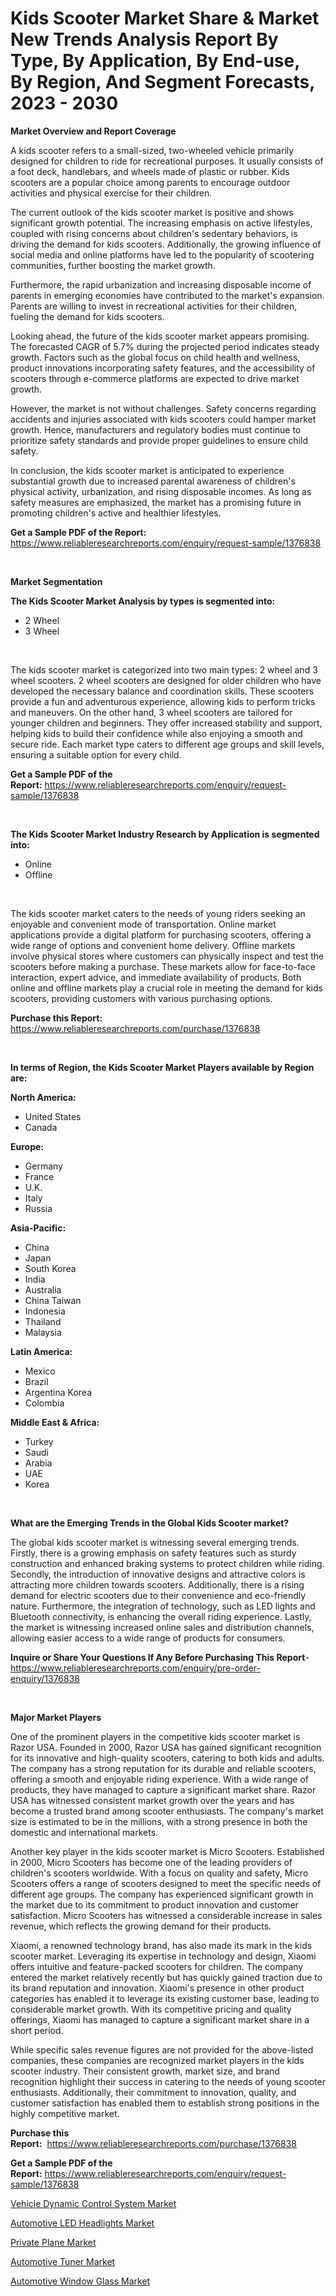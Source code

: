 <p><h1>Kids Scooter Market Share & Market New Trends Analysis Report By Type, By Application, By End-use, By Region, And Segment Forecasts, 2023 - 2030</h1></p><p><strong>Market Overview and Report Coverage</strong></p>
<p><p>A kids scooter refers to a small-sized, two-wheeled vehicle primarily designed for children to ride for recreational purposes. It usually consists of a foot deck, handlebars, and wheels made of plastic or rubber. Kids scooters are a popular choice among parents to encourage outdoor activities and physical exercise for their children.</p><p>The current outlook of the kids scooter market is positive and shows significant growth potential. The increasing emphasis on active lifestyles, coupled with rising concerns about children's sedentary behaviors, is driving the demand for kids scooters. Additionally, the growing influence of social media and online platforms have led to the popularity of scootering communities, further boosting the market growth.</p><p>Furthermore, the rapid urbanization and increasing disposable income of parents in emerging economies have contributed to the market's expansion. Parents are willing to invest in recreational activities for their children, fueling the demand for kids scooters.</p><p>Looking ahead, the future of the kids scooter market appears promising. The forecasted CAGR of 5.7% during the projected period indicates steady growth. Factors such as the global focus on child health and wellness, product innovations incorporating safety features, and the accessibility of scooters through e-commerce platforms are expected to drive market growth.</p><p>However, the market is not without challenges. Safety concerns regarding accidents and injuries associated with kids scooters could hamper market growth. Hence, manufacturers and regulatory bodies must continue to prioritize safety standards and provide proper guidelines to ensure child safety.</p><p>In conclusion, the kids scooter market is anticipated to experience substantial growth due to increased parental awareness of children's physical activity, urbanization, and rising disposable incomes. As long as safety measures are emphasized, the market has a promising future in promoting children's active and healthier lifestyles.</p></p>
<p><strong>Get a Sample PDF of the Report:</strong> <a href="https://www.reliableresearchreports.com/enquiry/request-sample/1376838">https://www.reliableresearchreports.com/enquiry/request-sample/1376838</a></p>
<p>&nbsp;</p>
<p><strong>Market Segmentation</strong></p>
<p><strong>The Kids Scooter Market Analysis by types is segmented into:</strong></p>
<p><ul><li>2 Wheel</li><li>3 Wheel</li></ul></p>
<p>&nbsp;</p>
<p><p>The kids scooter market is categorized into two main types: 2 wheel and 3 wheel scooters. 2 wheel scooters are designed for older children who have developed the necessary balance and coordination skills. These scooters provide a fun and adventurous experience, allowing kids to perform tricks and maneuvers. On the other hand, 3 wheel scooters are tailored for younger children and beginners. They offer increased stability and support, helping kids to build their confidence while also enjoying a smooth and secure ride. Each market type caters to different age groups and skill levels, ensuring a suitable option for every child.</p></p>
<p><strong>Get a Sample PDF of the Report:</strong>&nbsp;<a href="https://www.reliableresearchreports.com/enquiry/request-sample/1376838">https://www.reliableresearchreports.com/enquiry/request-sample/1376838</a></p>
<p>&nbsp;</p>
<p><strong>The Kids Scooter Market Industry Research by Application is segmented into:</strong></p>
<p><ul><li>Online</li><li>Offline</li></ul></p>
<p>&nbsp;</p>
<p><p>The kids scooter market caters to the needs of young riders seeking an enjoyable and convenient mode of transportation. Online market applications provide a digital platform for purchasing scooters, offering a wide range of options and convenient home delivery. Offline markets involve physical stores where customers can physically inspect and test the scooters before making a purchase. These markets allow for face-to-face interaction, expert advice, and immediate availability of products. Both online and offline markets play a crucial role in meeting the demand for kids scooters, providing customers with various purchasing options.</p></p>
<p><strong>Purchase this Report:</strong>&nbsp; <a href="https://www.reliableresearchreports.com/purchase/1376838">https://www.reliableresearchreports.com/purchase/1376838</a></p>
<p>&nbsp;</p>
<p><strong>In terms of Region, the Kids Scooter Market Players available by Region are:</strong></p>
<p>
    <p> <strong> North America: </strong>
        <ul>
            <li>United States</li>
            <li>Canada</li>
        </ul>
        </p> 
    <p> <strong> Europe: </strong>
        <ul>
            <li>Germany</li>
            <li>France</li>
            <li>U.K.</li>
            <li>Italy</li>
            <li>Russia</li>
        </ul>
        </p> 
    <p> <strong> Asia-Pacific: </strong>
        <ul>
            <li>China</li>
            <li>Japan</li>
            <li>South Korea</li>
            <li>India</li>
            <li>Australia</li>
            <li>China Taiwan</li>
            <li>Indonesia</li>
            <li>Thailand</li>
            <li>Malaysia</li>
        </ul>
        </p> 
    <p> <strong> Latin America: </strong>
        <ul>
            <li>Mexico</li>
            <li>Brazil</li>
            <li>Argentina Korea</li>
            <li>Colombia</li>
        </ul>
        </p> 
    <p> <strong> Middle East & Africa: </strong>
        <ul>
            <li>Turkey</li>
            <li>Saudi</li>
            <li>Arabia</li>
            <li>UAE</li>
            <li>Korea</li>
        </ul>
    </p>
    </p>
<p>&nbsp;</p>
<p><strong>What are the Emerging Trends in the Global Kids Scooter market?</strong></p>
<p><p>The global kids scooter market is witnessing several emerging trends. Firstly, there is a growing emphasis on safety features such as sturdy construction and enhanced braking systems to protect children while riding. Secondly, the introduction of innovative designs and attractive colors is attracting more children towards scooters. Additionally, there is a rising demand for electric scooters due to their convenience and eco-friendly nature. Furthermore, the integration of technology, such as LED lights and Bluetooth connectivity, is enhancing the overall riding experience. Lastly, the market is witnessing increased online sales and distribution channels, allowing easier access to a wide range of products for consumers.</p></p>
<p><strong>Inquire or Share Your Questions If Any Before Purchasing This Report</strong>- <a href="https://www.reliableresearchreports.com/enquiry/pre-order-enquiry/1376838">https://www.reliableresearchreports.com/enquiry/pre-order-enquiry/1376838</a></p>
<p>&nbsp;</p>
<p><strong>Major Market Players</strong></p>
<p><p>One of the prominent players in the competitive kids scooter market is Razor USA. Founded in 2000, Razor USA has gained significant recognition for its innovative and high-quality scooters, catering to both kids and adults. The company has a strong reputation for its durable and reliable scooters, offering a smooth and enjoyable riding experience. With a wide range of products, they have managed to capture a significant market share. Razor USA has witnessed consistent market growth over the years and has become a trusted brand among scooter enthusiasts. The company's market size is estimated to be in the millions, with a strong presence in both the domestic and international markets.</p><p>Another key player in the kids scooter market is Micro Scooters. Established in 2000, Micro Scooters has become one of the leading providers of children's scooters worldwide. With a focus on quality and safety, Micro Scooters offers a range of scooters designed to meet the specific needs of different age groups. The company has experienced significant growth in the market due to its commitment to product innovation and customer satisfaction. Micro Scooters has witnessed a considerable increase in sales revenue, which reflects the growing demand for their products.</p><p>Xiaomi, a renowned technology brand, has also made its mark in the kids scooter market. Leveraging its expertise in technology and design, Xiaomi offers intuitive and feature-packed scooters for children. The company entered the market relatively recently but has quickly gained traction due to its brand reputation and innovation. Xiaomi's presence in other product categories has enabled it to leverage its existing customer base, leading to considerable market growth. With its competitive pricing and quality offerings, Xiaomi has managed to capture a significant market share in a short period.</p><p>While specific sales revenue figures are not provided for the above-listed companies, these companies are recognized market players in the kids scooter industry. Their consistent growth, market size, and brand recognition highlight their success in catering to the needs of young scooter enthusiasts. Additionally, their commitment to innovation, quality, and customer satisfaction has enabled them to establish strong positions in the highly competitive market.</p></p>
<p><strong>Purchase this Report:</strong>&nbsp;&nbsp;<a href="https://www.reliableresearchreports.com/purchase/1376838">https://www.reliableresearchreports.com/purchase/1376838</a></p>
<p></p>
<p><strong>Get a Sample PDF of the Report:</strong>&nbsp;<a href="https://www.reliableresearchreports.com/enquiry/request-sample/1376838">https://www.reliableresearchreports.com/enquiry/request-sample/1376838</a></p>
<p><p><a href="https://medium.com/@jqgvpygpb56374/vehicle-dynamic-control-system-market-the-key-to-successful-business-strategy-forecast-till-2030-d01c24b359a6">Vehicle Dynamic Control System Market</a></p><p><a href="https://medium.com/@nicholasstewart02/analyzing-automotive-led-headlights-market-global-industry-perspective-and-forecast-2023-to-2030-4e2b8dde7fb5">Automotive LED Headlights Market</a></p><p><a href="https://medium.com/@dylangilbert65/private-plane-market-competitive-analysis-market-trends-and-forecast-to-2030-42279001ce36">Private Plane Market</a></p><p><a href="https://medium.com/@bobbyrobinson56/automotive-tuner-market-outlook-industry-overview-and-forecast-2023-to-2030-596d54e3c5a0">Automotive Tuner Market</a></p><p><a href="https://medium.com/@jeremybates83/automotive-window-glass-market-size-reveals-the-best-marketing-channels-in-global-industry-b947c40db982">Automotive Window Glass Market</a></p></p>